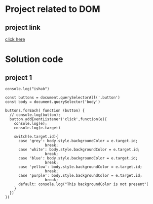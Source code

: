# Project related to DOM

## project link

[click here](https://stackblitz.com/edit/dom-project-chaiaurcode?file=index.html)

# Solution code

## project 1
```
console.log("ishab")

const buttons = document.querySelectorAll('.button')
const body = document.querySelector('body')

buttons.forEach( function (button) {
  // console.log(button);
  button.addEventListener('click',function(e){
    console.log(e);
    console.log(e.target)

    switch(e.target.id){
      case 'grey': body.style.backgroundColor = e.target.id;
                  break;
      case 'white': body.style.backgroundColor = e.target.id;
                  break;
      case 'blue': body.style.backgroundColor = e.target.id;
                  break;
      case 'yellow': body.style.backgroundColor = e.target.id;
                  break;
      case 'purple': body.style.backgroundColor = e.target.id;
                  break;
      default: console.log("This backgroundColor is not present")
    }
  })
})
```